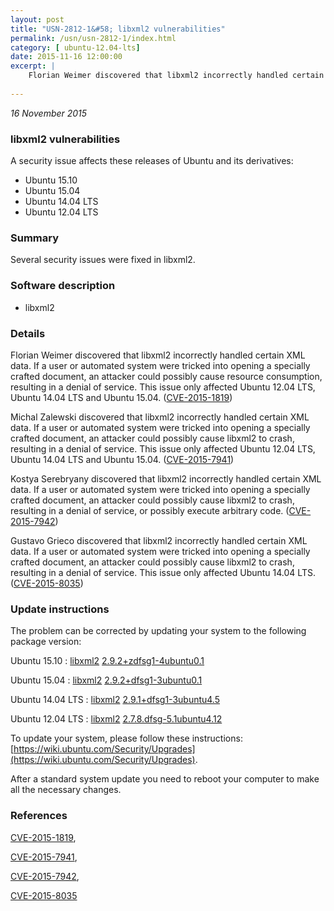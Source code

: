 ```yaml
---
layout: post
title: "USN-2812-1&#58; libxml2 vulnerabilities"
permalink: /usn/usn-2812-1/index.html
category: [ ubuntu-12.04-lts]
date: 2015-11-16 12:00:00
excerpt: |
    Florian Weimer discovered that libxml2 incorrectly handled certain XML data. If a user or automated system were tricked into opening a specially crafted document, an attacker could possibly cause resource consumption, resulting in a denial of service. This issue only affected Ubuntu 12.04 LTS, Ubuntu 14.04 LTS and Ubuntu 15.04. ([CVE-2015-1819](http://people.ubuntu.com/~ubuntu-security/cve/CVE-2015-1819))
    
--- 
```

 
 

*16 November 2015*

### libxml2 vulnerabilities

A security issue affects these releases of Ubuntu and its derivatives:

* Ubuntu 15.10
* Ubuntu 15.04
* Ubuntu 14.04 LTS
* Ubuntu 12.04 LTS

### Summary

Several security issues were fixed in libxml2. 

### Software description

* libxml2 

### Details

Florian Weimer discovered that libxml2 incorrectly handled certain XML data. If a user or automated system were tricked into opening a specially crafted document, an attacker could possibly cause resource consumption, resulting in a denial of service. This issue only affected Ubuntu 12.04 LTS, Ubuntu 14.04 LTS and Ubuntu 15.04. ([CVE-2015-1819](http://people.ubuntu.com/~ubuntu-security/cve/CVE-2015-1819))

Michal Zalewski discovered that libxml2 incorrectly handled certain XML data. If a user or automated system were tricked into opening a specially crafted document, an attacker could possibly cause libxml2 to crash, resulting in a denial of service. This issue only affected Ubuntu 12.04 LTS, Ubuntu 14.04 LTS and Ubuntu 15.04. ([CVE-2015-7941](http://people.ubuntu.com/~ubuntu-security/cve/CVE-2015-7941))

Kostya Serebryany discovered that libxml2 incorrectly handled certain XML data. If a user or automated system were tricked into opening a specially crafted document, an attacker could possibly cause libxml2 to crash, resulting in a denial of service, or possibly execute arbitrary code. ([CVE-2015-7942](http://people.ubuntu.com/~ubuntu-security/cve/CVE-2015-7942))

Gustavo Grieco discovered that libxml2 incorrectly handled certain XML data. If a user or automated system were tricked into opening a specially crafted document, an attacker could possibly cause libxml2 to crash, resulting in a denial of service. This issue only affected Ubuntu 14.04 LTS. ([CVE-2015-8035](http://people.ubuntu.com/~ubuntu-security/cve/CVE-2015-8035)) 

### Update instructions

The problem can be corrected by updating your system to the following package version:

Ubuntu 15.10
 : [libxml2](https://launchpad.net/ubuntu/+source/libxml2) <span> [2.9.2+zdfsg1-4ubuntu0.1](https://launchpad.net/ubuntu/+source/libxml2/2.9.2+zdfsg1-4ubuntu0.1) </span> 

Ubuntu 15.04
 : [libxml2](https://launchpad.net/ubuntu/+source/libxml2) <span> [2.9.2+dfsg1-3ubuntu0.1](https://launchpad.net/ubuntu/+source/libxml2/2.9.2+dfsg1-3ubuntu0.1) </span> 

Ubuntu 14.04 LTS
 : [libxml2](https://launchpad.net/ubuntu/+source/libxml2) <span> [2.9.1+dfsg1-3ubuntu4.5](https://launchpad.net/ubuntu/+source/libxml2/2.9.1+dfsg1-3ubuntu4.5) </span> 

Ubuntu 12.04 LTS
 : [libxml2](https://launchpad.net/ubuntu/+source/libxml2) <span> [2.7.8.dfsg-5.1ubuntu4.12](https://launchpad.net/ubuntu/+source/libxml2/2.7.8.dfsg-5.1ubuntu4.12) </span> 

To update your system, please follow these instructions: [https://wiki.ubuntu.com/Security/Upgrades](https://wiki.ubuntu.com/Security/Upgrades).

After a standard system update you need to reboot your computer to make all the necessary changes. 

### References

 
 [CVE-2015-1819](http://people.ubuntu.com/~ubuntu-security/cve/CVE-2015-1819), 

 [CVE-2015-7941](http://people.ubuntu.com/~ubuntu-security/cve/CVE-2015-7941), 

 [CVE-2015-7942](http://people.ubuntu.com/~ubuntu-security/cve/CVE-2015-7942), 

 [CVE-2015-8035](http://people.ubuntu.com/~ubuntu-security/cve/CVE-2015-8035)
 

